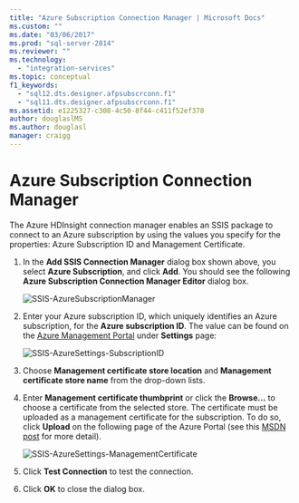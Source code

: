 ```yaml
---
title: "Azure Subscription Connection Manager | Microsoft Docs"
ms.custom: ""
ms.date: "03/06/2017"
ms.prod: "sql-server-2014"
ms.reviewer: ""
ms.technology: 
  - "integration-services"
ms.topic: conceptual
f1_keywords: 
  - "sql12.dts.designer.afpsubscrconn.f1"
  - "sql11.dts.designer.afpsubscrconn.f1"
ms.assetid: e1225327-c308-4c50-8f44-c411f52ef378
author: douglaslMS
ms.author: douglasl
manager: craigg
---
```

# Azure Subscription Connection Manager
  The Azure HDInsight connection manager enables an SSIS package to connect to an Azure subscription by using the values you specify for the properties: Azure Subscription ID and Management Certificate.  
  
1.  In the **Add SSIS Connection Manager** dialog box shown above, you select **Azure Subscription**, and click **Add**.  You should see the following **Azure Subscription Connection Manager Editor** dialog box.  
  
     ![SSIS-AzureSubscriptionManager](../media/ssis-azuresubscriptionmanager.png "SSIS-AzureSubscriptionManager")  
  
2.  Enter your Azure subscription ID, which uniquely identifies an Azure subscription, for the **Azure subscription ID**.  The value can be found on the [Azure Management Portal](https://manage.windowsazure.com) under **Settings** page:  
  
     ![SSIS-AzureSettings-SubscriptionID](../media/ssis-azuresettings-subscriptionid.png "SSIS-AzureSettings-SubscriptionID")  
  
3.  Choose **Management certificate store location** and **Management certificate store name** from the drop-down lists.  
  
4.  Enter **Management certificate thumbprint** or click the **Browse...** to choose a certificate from the selected store. The certificate must be uploaded as a management certificate for the subscription. To do so, click **Upload** on the following page of the Azure Portal (see this [MSDN post](https://msdn.microsoft.com/library/azure/gg551722.aspx) for more detail).  
  
     ![SSIS-AzureSettings-ManagementCertificate](../media/ssis-azuresettings-managementcertificate.png "SSIS-AzureSettings-ManagementCertificate")  
  
5.  Click **Test Connection** to test the connection.  
  
6.  Click **OK** to close the dialog box.  
  
  
